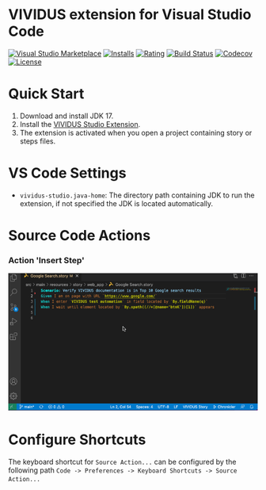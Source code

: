 VIVIDUS extension for Visual Studio Code
==========================

[![Visual Studio Marketplace](https://img.shields.io/visual-studio-marketplace/v/vividus.vividus-studio?label=VS%20Marketplace&logo=visual-studio-code)](https://marketplace.visualstudio.com/items?itemName=vividus.vividus-studio)
[![Installs](https://img.shields.io/visual-studio-marketplace/i/vividus.vividus-studio?logo=visual-studio-code)](https://marketplace.visualstudio.com/items?itemName=vividus.vividus-studio)
[![Rating](https://img.shields.io/visual-studio-marketplace/r/vividus.vividus-studio?logo=visual-studio-code)](https://marketplace.visualstudio.com/items?itemName=vividus.vividus-studio)
[![Build Status](https://img.shields.io/github/actions/workflow/status/vividus-framework/vividus-studio/build.yml?branch=master&logo=github)](https://github.com/vividus-framework/vividus-studio/actions?query=workflow:build)
[![Codecov](https://codecov.io/gh/vividus-framework/vividus-studio/branch/master/graph/badge.svg)](https://codecov.io/gh/vividus-framework/vividus-studio)
[![License](https://img.shields.io/github/license/vividus-framework/vividus-studio?logo=eclipse)](https://github.com/vividus-framework/vividus-studio/blob/master/LICENSE)

Quick Start
============

1. Download and install JDK 17.
2. Install the [VIVIDUS Studio Extension](https://marketplace.visualstudio.com/items?itemName=vividus.vividus-studio).
3. The extension is activated when you open a project containing story or steps files.

VS Code Settings
==========================

* `vividus-studio.java-home`: The directory path containing JDK to run the extension, if not specified the JDK is located automatically.

Source Code Actions
==========================

### Action 'Insert Step'

![Insert Step Example](./images/insert-step-action.gif)

Configure Shortcuts
==========================

The keyboard shortcut for `Source Action...` can be configured by the following path `Code -> Preferences -> Keyboard Shortcuts -> Source Action...`
